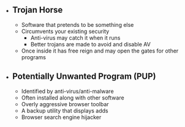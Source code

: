 - ## Trojan Horse
	- Software that pretends to be something else
	- Circumvents your existing security
		- Anti-virus may catch it when it runs
		- Better trojans are made to avoid and disable AV
	- Once inside it has free reign and may open the gates for other programs
- ## Potentially Unwanted Program (PUP)
	- Identified by anti-virus/anti-malware
	- Often installed along with other software
	- Overly aggressive browser toolbar
	- A backup utility that displays adds
	- Browser search engine hijacker